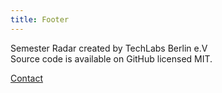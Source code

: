 ```yaml
---
title: Footer
---
```


Semester Radar created by TechLabs Berlin e.V<br/>
Source code is available on GitHub licensed MIT.

[Contact](https://bln.techlabs.org/contact)
